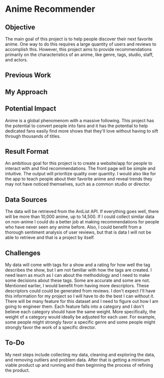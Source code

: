# Anime Recommender

## Objective

The main goal of this project is to help people discover their next favorite anime. One way to do this requires a large quantity of users and reviews to accomplish this. However, this project aims to provide recommendations primarily on the characteristics of an anime, like genre, tags, studio, staff, and actors.  

## Previous Work

## My Approach

## Potential Impact

Anime is a global phenomenom with a massive following. This project has the potential to convert people into fans and it has the potential to help dedicated fans easily find more shows that they'll love without having to sift through thousands of titles.  

## Result Format

An ambitious goal for this project is to create a website/app for people to interact with and find recommendations. The front page will be simple and intuitive. The output will prioritize quality over quantity. I would also like for the app to teach people about their favorite anime and reveal trends they may not have noticed themselves, such as a common studio or director.  

## Data Sources

The data will be retrieved from the AniList API. If everything goes well, there will be more than 10,000 anime, up to 14,500. If I could collect similar data on non-anime I could do a better job at making recommendations for people who have never seen any anime before. Also, I could benefit from a thorough sentiment analysis of user reviews, but that is data I will not be able to retrieve and that is a project by itself.  

## Challenges

My data will come with tags for a show and a rating for how well the tag describes the show, but I am not familiar with how the tags are created. I need learn as much as I can about the methodology and I need to make some decisions about these tags. Some are accurate and some are not.  
Mentioned earlier, I would benefit from having more descriptors. These descriptors could could be generated from reviews. I don't expect I'll have this information for my project so I will have to do the best I can without it.  
There will be many feature for this dataset and I need to figure out how I am going to engineer them. Each feature falls into a category and I don't believe each category should have the same weight. More specifically, the weight of a category would ideally be adjusted for each user. For example, some people might strongly favor a specific genre and some people might strongly favor the work of a specific director.  

## To-Do

My next steps include collecting my data, cleaning and exploring the data, and removing outliers and problem data. After that is getting a minimum viable product up and running and then beginning the process of refining the product.